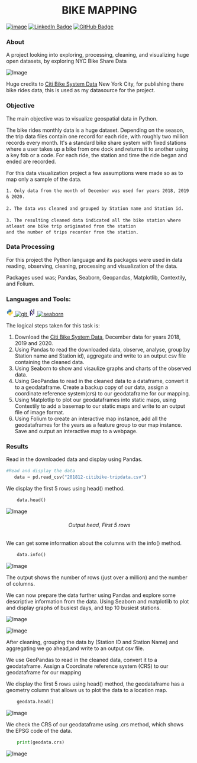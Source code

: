 <h1 align="center">BIKE MAPPING</h1>

[![image](https://img.shields.io/twitter/follow/tyson_okoth?style=social)](https://twitter.com/tyson_okoth)
[![LinkedIn Badge](https://img.shields.io/badge/My-LinkedIn-blue)](https://www.linkedin.com/in/okoth-tyson-0968a9178/)
[![GitHub Badge](https://img.shields.io/github/followers/tokoth?style=social)](https://github.com/tokoth)

### About
A  project looking into exploring, processing, cleaning, and visualizing huge open datasets, by exploring NYC Bike Share Data

![Image](https://drive.google.com/uc?export=view&id=12RrVqvfGr7JIgHuept4swzHCWKOchnHF)
 
Huge credits to [Citi Bike System Data](https://ride.citibikenyc.com/system-data) New York City, for publishing there bike rides data, this is used as my datasource for the project.

### Objective

The main objective was to visualize geospatial data in Python.

The bike rides monthly data is a huge dataset. Depending on the season, the trip data files contain one record for each ride, with roughly two million records every month. It's a standard bike share system with fixed stations where a user takes up a bike from one dock and returns it to another using a key fob or a code. For each ride, the station and time the ride began and ended are recorded.

For this data visualization project a few assumptions were made so as to map only a sample of the data.

    1. Only data from the month of December was used for years 2018, 2019 & 2020.
    
    2. The data was cleaned and grouped by Station name and Station id.
    
    3. The resulting cleaned data indicated all the bike station where atleast one bike trip originated from the station
    and the number of trips recorder from the station.


### Data Processing

For this project the Python language and its packages were used in
data reading, observing, cleaning, processing and visualization of the data.

Packages used was; Pandas, Seaborn, Geopandas, Matplotlib, Contextily, and Folium.

<h3 align="left">Languages and Tools:</h3>
<p align="left">  <a href="https://www.python.org" target="_blank" rel="noreferrer"> <img src="https://raw.githubusercontent.com/devicons/devicon/master/icons/python/python-original.svg" alt="python" width="20" height="20"/> </a> <a href="https://git-scm.com/" target="_blank" rel="noreferrer"> <img src="https://www.vectorlogo.zone/logos/git-scm/git-scm-icon.svg" alt="git" width="20" height="20"/> </a> <a href="https://pandas.pydata.org/" target="_blank" rel="noreferrer"> <img src="https://raw.githubusercontent.com/devicons/devicon/2ae2a900d2f041da66e950e4d48052658d850630/icons/pandas/pandas-original.svg" alt="pandas" width="20" height="20"/> </a> <a href="https://seaborn.pydata.org/" target="_blank" rel="noreferrer"> <img src="https://seaborn.pydata.org/_images/logo-mark-lightbg.svg" alt="seaborn" width="20" height="20"/> </a> </p>


The logical steps taken for this task is:
1. Download the [Citi Bike System Data](https://ride.citibikenyc.com/system-data), December data for years 2018, 2019 and 2020. 
2. Using Pandas to read the downloaded data, observe, analyse, group(by Station name and Station id), aggregate and write to an output csv file containing the cleaned data.
3. Using Seaborn to show and visaulize graphs and charts of the observed data.
4. Using GeoPandas to read in the cleaned data to a dataframe, convert it to a geodataframe. Create a backup copy of our data, assign a coordinate reference system(crs) to our geodataframe for our mapping.
5. Using Matplotlip to plot our geodataframes into static maps, using Contextily to add a basemap to our static maps and write to an output file of image format.
6. Using Folium to create an interactive map instance, add all the geodataframes for the years as a feature group to our map instance. Save and output an interactive map to a webpage.


### Results

Read in the downloaded data and display using Pandas.

  ```Python
 #Read and display the data
     data = pd.read_csv("201812-citibike-tripdata.csv")
```

We display the first 5 rows using head() method.
   
```Python
    data.head()
```

![Image](https://drive.google.com/uc?export=view&id=1doIVdoiJGHNn2Mas2wnC4-4wze8S8Nc1)
<h6 align="center">Output head, First 5 rows</h6>

We can get some information about the columns with the info() method.

```Python
    data.info()
```
![Image](https://drive.google.com/uc?export=view&id=1w78j-xzkyHdq6OOc-40E9hBVGS56uUcL)

The output shows the number of rows (just over a million) and the number of columns.

We can now prepare the data further using Pandas and explore some descriptive information from the data. 
Using Seaborn and matplotlib to plot and display graphs of busiest days, and top 10 busiest stations.

![Image](https://drive.google.com/uc?export=view&id=1UoY0_zKNhcNx0AqyGRMbXc0ch5A3kSf1)

![Image](https://drive.google.com/uc?export=view&id=18LqKspwDEi6eNE-PMNzQ4wj5fmgX025p)

After cleaning, grouping the data by (Station ID and Station Name) and aggregating we go ahead,and write to an output csv file.

We use GeoPandas to read in the cleaned data, convert it to a geodataframe. Assign a Coordinate reference system (CRS) to our geodataframe for our mapping

We display the first 5 rows using head() method, the geodataframe has a geometry column that allows us to plot the data to a location map.

```Python
    geodata.head()
```

![Image](https://drive.google.com/uc?export=view&id=1nhVr3_0OjZvORRTNsQnMDhIPZZRxXti5)

We check the CRS of our geodataframe using .crs method, which shows the EPSG code of the data.

```Python
    print(geodata.crs)
```

![Image](https://drive.google.com/uc?export=view&id=1zwrgfgcDSvmcbYABTeQIqZVyHmiOKccz)
